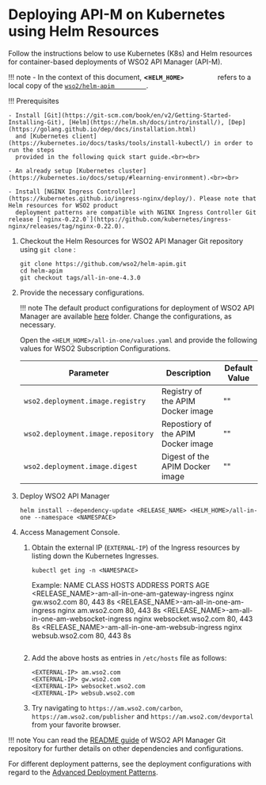 # Deploying API-M on Kubernetes using Helm Resources

Follow the instructions below to use Kubernetes (K8s) and Helm resources for container-based deployments of WSO2 API Manager (API-M).

!!! note
        -   In the context of this document, **&lt;`HELM_HOME>         `** refers to a local copy of the [`wso2/helm-apim         `](https://github.com/wso2/helm-apim/).

!!! Prerequisites
    
    - Install [Git](https://git-scm.com/book/en/v2/Getting-Started-Installing-Git), [Helm](https://helm.sh/docs/intro/install/), [Dep](https://golang.github.io/dep/docs/installation.html)
      and [Kubernetes client](https://kubernetes.io/docs/tasks/tools/install-kubectl/) in order to run the steps
      provided in the following quick start guide.<br><br>
    
    - An already setup [Kubernetes cluster](https://kubernetes.io/docs/setup/#learning-environment).<br><br>
    
    - Install [NGINX Ingress Controller](https://kubernetes.github.io/ingress-nginx/deploy/). Please note that Helm resources for WSO2 product
      deployment patterns are compatible with NGINX Ingress Controller Git release [`nginx-0.22.0`](https://github.com/kubernetes/ingress-nginx/releases/tag/nginx-0.22.0).

1.  Checkout the Helm Resources for WSO2 API Manager Git repository using `git clone` :

    ``` 
    git clone https://github.com/wso2/helm-apim.git
    cd helm-apim
    git checkout tags/all-in-one-4.3.0
    ```

2.  Provide the necessary configurations.

    !!! note
        The default product configurations for deployment of WSO2 API Manager are available [here](https://github.com/wso2/helm-apim/tree/all-in-one-4.4.0/all-in-one) folder. Change the configurations, as necessary.

    Open the `<HELM_HOME>/all-in-one/values.yaml` and provide the following values for WSO2 Subscription Configurations.
    
     
    | Parameter                                                                   | Description                                                                               | Default Value               |
    |-----------------------------------------------------------------------------|-------------------------------------------------------------------------------------------|-----------------------------|
    | `wso2.deployment.image.registry`                                                | Registry of the APIM Docker image                                                           | ""                          |
    | `wso2.deployment.image.repository`                                                | Repostiory of the APIM Docker image                                                           | ""                          |
    | `wso2.deployment.image.digest`                                                | Digest of the APIM Docker image                                                           | ""                          |

3. Deploy WSO2 API Manager

    ```
    helm install --dependency-update <RELEASE_NAME> <HELM_HOME>/all-in-one --namespace <NAMESPACE>
    ```

4.  Access Management Console.

    1.  Obtain the external IP (`EXTERNAL-IP`) of the Ingress resources by listing down the Kubernetes Ingresses.
    
        ```
        kubectl get ing -n <NAMESPACE>
        ```
        Example:
        NAME                                      CLASS   HOSTS                     ADDRESS   PORTS     AGE
        <RELEASE_NAME>-am-all-in-one-am-gateway-ingress     nginx   gw.wso2.com                    80, 443   8s
        <RELEASE_NAME>-am-all-in-one-am-ingress             nginx   am.wso2.com                    80, 443   8s
        <RELEASE_NAME>-am-all-in-one-am-websocket-ingress   nginx   websocket.wso2.com             80, 443   8s
        <RELEASE_NAME>-am-all-in-one-am-websub-ingress      nginx   websub.wso2.com                80, 443   8s
        ```

    2.  Add the above hosts as entries in `/etc/hosts` file as follows:
    
          ```
          <EXTERNAL-IP>	am.wso2.com
          <EXTERNAL-IP>	gw.wso2.com
          <EXTERNAL-IP>	websocket.wso2.com
          <EXTERNAL-IP>	websub.wso2.com
          ```

    3.  Try navigating to `https://am.wso2.com/carbon`, `https://am.wso2.com/publisher` and `https://am.wso2.com/devportal` from your favorite browser.
    
!!! note
    You can read the [README guide](https://github.com/wso2/helm-apim/tree/all-in-one-4.4.0/all-in-one/README.md) of WSO2 API Manager Git repository for further details on other dependencies and configurations.

For different deployment patterns, see the deployment configurations with regard to the [Advanced Deployment Patterns]({{base_path}}/install-and-setup/setup/deployment-overview/).
